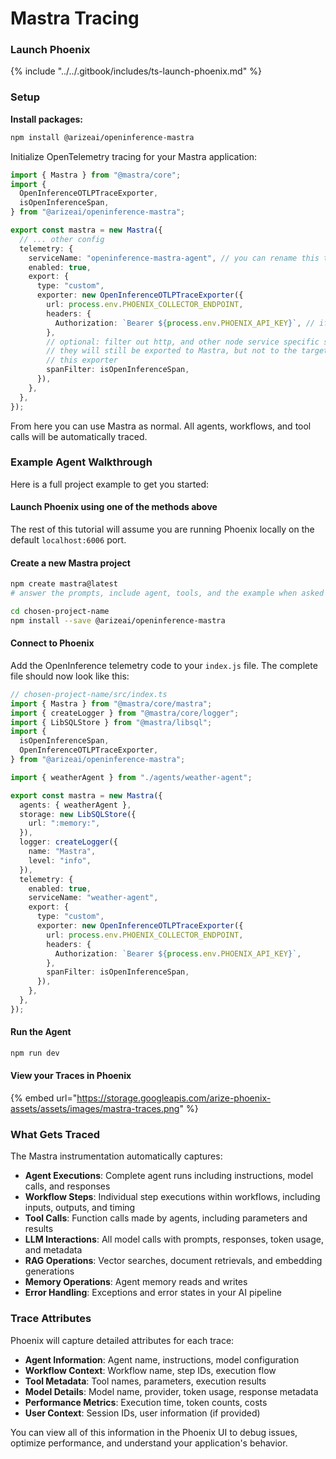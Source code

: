 # Mastra Tracing

### Launch Phoenix

{% include "../../.gitbook/includes/ts-launch-phoenix.md" %}

### Setup

**Install packages:**

```bash
npm install @arizeai/openinference-mastra
```

Initialize OpenTelemetry tracing for your Mastra application:

```typescript
import { Mastra } from "@mastra/core";
import {
  OpenInferenceOTLPTraceExporter,
  isOpenInferenceSpan,
} from "@arizeai/openinference-mastra";

export const mastra = new Mastra({
  // ... other config
  telemetry: {
    serviceName: "openinference-mastra-agent", // you can rename this to whatever you want to appear in the Phoenix UI
    enabled: true,
    export: {
      type: "custom",
      exporter: new OpenInferenceOTLPTraceExporter({
        url: process.env.PHOENIX_COLLECTOR_ENDPOINT,
        headers: {
          Authorization: `Bearer ${process.env.PHOENIX_API_KEY}`, // if you're self-hosting Phoenix without auth, you can remove this header
        },
        // optional: filter out http, and other node service specific spans
        // they will still be exported to Mastra, but not to the target of
        // this exporter
        spanFilter: isOpenInferenceSpan,
      }),
    },
  },
});
```

From here you can use Mastra as normal. All agents, workflows, and tool calls will be automatically traced.

### Example Agent Walkthrough

Here is a full project example to get you started:

#### Launch Phoenix using one of the methods above

The rest of this tutorial will assume you are running Phoenix locally on the default `localhost:6006` port.

#### Create a new Mastra project

```bash
npm create mastra@latest
# answer the prompts, include agent, tools, and the example when asked

cd chosen-project-name
npm install --save @arizeai/openinference-mastra
```

#### Connect to Phoenix

Add the OpenInference telemetry code to your `index.js` file. The complete file should now look like this:

```typescript
// chosen-project-name/src/index.ts
import { Mastra } from "@mastra/core/mastra";
import { createLogger } from "@mastra/core/logger";
import { LibSQLStore } from "@mastra/libsql";
import {
  isOpenInferenceSpan,
  OpenInferenceOTLPTraceExporter,
} from "@arizeai/openinference-mastra";

import { weatherAgent } from "./agents/weather-agent";

export const mastra = new Mastra({
  agents: { weatherAgent },
  storage: new LibSQLStore({
    url: ":memory:",
  }),
  logger: createLogger({
    name: "Mastra",
    level: "info",
  }),
  telemetry: {
    enabled: true,
    serviceName: "weather-agent",
    export: {
      type: "custom",
      exporter: new OpenInferenceOTLPTraceExporter({
        url: process.env.PHOENIX_COLLECTOR_ENDPOINT,
        headers: {
          Authorization: `Bearer ${process.env.PHOENIX_API_KEY}`,
        },
        spanFilter: isOpenInferenceSpan,
      }),
    },
  },
});

```

#### Run the Agent

```bash
npm run dev
```

#### View your Traces in Phoenix

{% embed url="https://storage.googleapis.com/arize-phoenix-assets/assets/images/mastra-traces.png" %}

### What Gets Traced

The Mastra instrumentation automatically captures:

* **Agent Executions**: Complete agent runs including instructions, model calls, and responses
* **Workflow Steps**: Individual step executions within workflows, including inputs, outputs, and timing
* **Tool Calls**: Function calls made by agents, including parameters and results
* **LLM Interactions**: All model calls with prompts, responses, token usage, and metadata
* **RAG Operations**: Vector searches, document retrievals, and embedding generations
* **Memory Operations**: Agent memory reads and writes
* **Error Handling**: Exceptions and error states in your AI pipeline

### Trace Attributes

Phoenix will capture detailed attributes for each trace:

* **Agent Information**: Agent name, instructions, model configuration
* **Workflow Context**: Workflow name, step IDs, execution flow
* **Tool Metadata**: Tool names, parameters, execution results
* **Model Details**: Model name, provider, token usage, response metadata
* **Performance Metrics**: Execution time, token counts, costs
* **User Context**: Session IDs, user information (if provided)

You can view all of this information in the Phoenix UI to debug issues, optimize performance, and understand your application's behavior.
